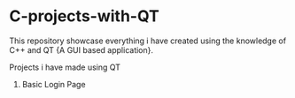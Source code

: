 # C-projects-with-QT

This repository showcase everything i have created using the knowledge of C++ and QT {A GUI based application}.

Projects i have made using QT
  1. Basic Login Page
